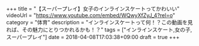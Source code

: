 +++
title =  "【スーパープレイ】女子のインラインスケートってかわいい"
videoUrl = "https://www.youtube.com/embed/WQwyXfZyJ_4?rel=o"
category = "体育"
description = "インラインスケートって何！？この動画を見れば、その魅力にとりつかれるかも！？"
tags = ["インラインスケート,女の子,スーパープレイ"]
date = 2018-04-08T17:03:38+09:00
draft = true
+++

